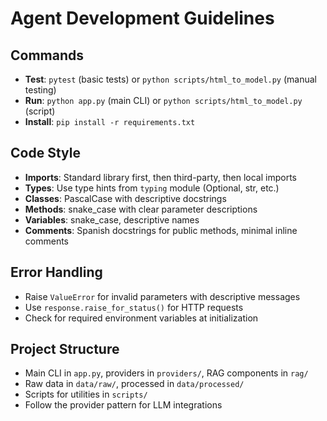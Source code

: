 # Agent Development Guidelines

## Commands
- **Test**: `pytest` (basic tests) or `python scripts/html_to_model.py` (manual testing)
- **Run**: `python app.py` (main CLI) or `python scripts/html_to_model.py` (script)
- **Install**: `pip install -r requirements.txt`

## Code Style
- **Imports**: Standard library first, then third-party, then local imports
- **Types**: Use type hints from `typing` module (Optional, str, etc.)
- **Classes**: PascalCase with descriptive docstrings
- **Methods**: snake_case with clear parameter descriptions
- **Variables**: snake_case, descriptive names
- **Comments**: Spanish docstrings for public methods, minimal inline comments

## Error Handling
- Raise `ValueError` for invalid parameters with descriptive messages
- Use `response.raise_for_status()` for HTTP requests
- Check for required environment variables at initialization

## Project Structure
- Main CLI in `app.py`, providers in `providers/`, RAG components in `rag/`
- Raw data in `data/raw/`, processed in `data/processed/`
- Scripts for utilities in `scripts/`
- Follow the provider pattern for LLM integrations